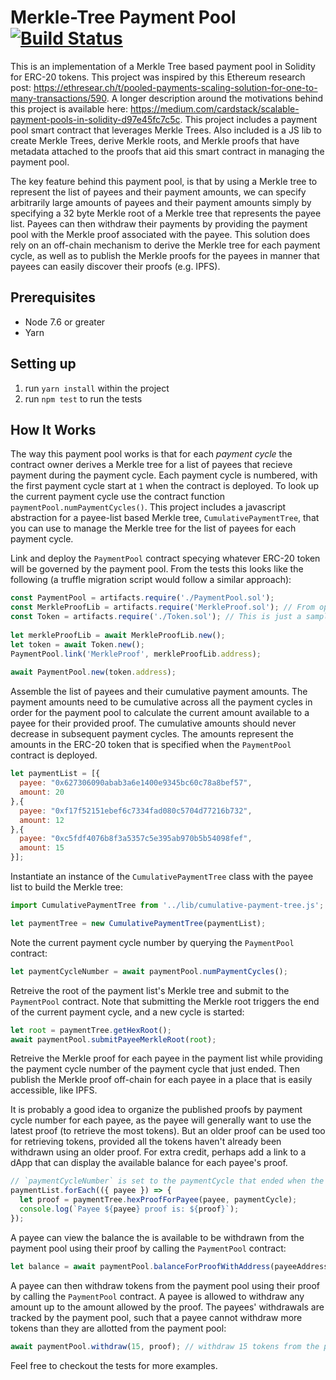 # Merkle-Tree Payment Pool [![Build Status](https://travis-ci.org/cardstack/merkle-tree-payment-pool.svg?branch=master)](https://travis-ci.org/cardstack/merkle-tree-payment-pool)

This is an implementation of a Merkle Tree based payment pool in Solidity for ERC-20 tokens. This project was inspired by this Ethereum research post: https://ethresear.ch/t/pooled-payments-scaling-solution-for-one-to-many-transactions/590. A longer description around the motivations behind this project is available here: https://medium.com/cardstack/scalable-payment-pools-in-solidity-d97e45fc7c5c. This project includes a payment pool smart contract that leverages Merkle Trees. Also included is a JS lib to create Merkle Trees, derive Merkle roots, and Merkle proofs that have metadata attached to the proofs that aid this smart contract in managing the payment pool. 

The key feature behind this payment pool, is that by using a Merkle tree to represent the list of payees and their payment amounts, we can specify arbitrarily large amounts of payees and their payment amounts simply by specifying a 32 byte Merkle root of a Merkle tree that represents the payee list. Payees can then withdraw their payments by providing the payment pool with the Merkle proof associated with the payee. This solution does rely on an off-chain mechanism to derive the Merkle tree for each payment cycle, as well as to publish the Merkle proofs for the payees in manner that payees can easily discover their proofs (e.g. IPFS).

## Prerequisites
* Node 7.6 or greater
* Yarn

## Setting up
1. run `yarn install` within the project
2. run `npm test` to run the tests

## How It Works
The way this payment pool works is that for each *payment cycle* the contract owner derives a Merkle tree for a list of payees that recieve payment during the payment cycle. Each payment cycle is numbered, with the first payment cycle start at `1` when the contract is deployed. To look up the current payment cycle use the contract function `paymentPool.numPaymentCycles()`. This project includes a javascript abstraction for a payee-list based Merkle tree, `CumulativePaymentTree`, that you can use to manage the Merkle tree for the list of payees for each payment cycle. 

Link and deploy the `PaymentPool` contract specying whatever ERC-20 token will be governed by the payment pool. From the tests this looks like the following (a truffle migration script would follow a similar approach):
```js
const PaymentPool = artifacts.require('./PaymentPool.sol');
const MerkleProofLib = artifacts.require('MerkleProof.sol'); // From open zeppelin
const Token = artifacts.require('./Token.sol'); // This is just a sample ERC-20 token
 
let merkleProofLib = await MerkleProofLib.new();
let token = await Token.new();
PaymentPool.link('MerkleProof', merkleProofLib.address);
   
await PaymentPool.new(token.address);
```

Assemble the list of payees and their cumulative payment amounts. The payment amounts need to be cumulative across all the payment cycles in order for the payment pool to calculate the current amount available to a payee for their provided proof. The cumulative amounts should never decrease in subsequent payment cycles. The amounts represent the amounts in the ERC-20 token that is specified when the `PaymentPool` contract is deployed.

```js
let paymentList = [{
  payee: "0x627306090abab3a6e1400e9345bc60c78a8bef57",
  amount: 20
},{
  payee: "0xf17f52151ebef6c7334fad080c5704d77216b732",
  amount: 12
},{
  payee: "0xc5fdf4076b8f3a5357c5e395ab970b5b54098fef",
  amount: 15
}];
```


Instantiate an instance of the `CumulativePaymentTree` class with the payee list to build the Merkle tree:
```js
import CumulativePaymentTree from '../lib/cumulative-payment-tree.js';

let paymentTree = new CumulativePaymentTree(paymentList);
```


Note the current payment cycle number by querying the `PaymentPool` contract:
```js
let paymentCycleNumber = await paymentPool.numPaymentCycles();
```


Retreive the root of the payment list's Merkle tree and submit to the `PaymentPool` contract. Note that submitting the Merkle root triggers the end of the current payment cycle, and a new cycle is started:
```js
let root = paymentTree.getHexRoot();
await paymentPool.submitPayeeMerkleRoot(root);
```


Retreive the Merkle proof for each payee in the payment list while providing the payment cycle number of the payment cycle that just ended. Then publish the Merkle proof off-chain for each payee in a place that is easily accessible, like IPFS.

It is probably a good idea to organize the published proofs by payment cycle number for each payee, as the payee will generally want to use the latest proof (to retrieve the most tokens). But an older proof can be used too for retrieving tokens, provided all the tokens haven't already been withdrawn using an older proof. For extra credit, perhaps add a link to a dApp that can display the available balance for each payee's proof. 

```js
// `paymentCycleNumber` is set to the paymentCycle that ended when the root was submitted
paymentList.forEach(({ payee }) => {
  let proof = paymentTree.hexProofForPayee(payee, paymentCycle);
  console.log(`Payee ${payee} proof is: ${proof}`);
});
```


A payee can view the balance the is available to be withdrawn from the payment pool using their proof by calling the `PaymentPool` contract:
```js
let balance = await paymentPool.balanceForProofWithAddress(payeeAddress, proof);
```


A payee can then withdraw tokens from the payment pool using their proof by calling the `PaymentPool` contract. A payee is allowed to withdraw any amount up to the amount allowed by the proof. The payees' withdrawals are tracked by the payment pool, such that a payee cannot withdraw more tokens than they are allotted from the payment pool:
```js
await paymentPool.withdraw(15, proof); // withdraw 15 tokens from the payment pool
```


Feel free to checkout the tests for more examples.
